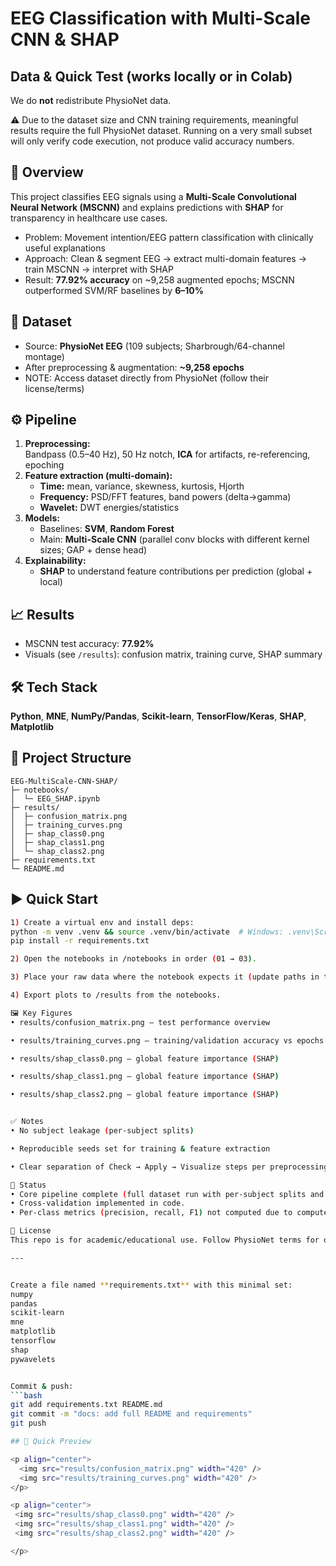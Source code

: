 # EEG Classification with Multi-Scale CNN & SHAP

## Data & Quick Test (works locally or in Colab)

We do **not** redistribute PhysioNet data.

⚠️ Due to the dataset size and CNN training requirements, meaningful results require the full PhysioNet dataset. Running on a very small subset will only verify code execution, not produce valid accuracy numbers.

## 📌 Overview
This project classifies EEG signals using a **Multi-Scale Convolutional Neural Network (MSCNN)** and explains predictions with **SHAP** for transparency in healthcare use cases.

- Problem: Movement intention/EEG pattern classification with clinically useful explanations  
- Approach: Clean & segment EEG → extract multi-domain features → train MSCNN → interpret with SHAP  
- Result: **77.92% accuracy** on ~9,258 augmented epochs; MSCNN outperformed SVM/RF baselines by **6–10%**

## 🧠 Dataset
- Source: **PhysioNet EEG** (109 subjects; Sharbrough/64-channel montage)  
- After preprocessing & augmentation: **~9,258 epochs**  
- NOTE: Access dataset directly from PhysioNet (follow their license/terms)

## ⚙️ Pipeline
1. **Preprocessing:**  
   Bandpass (0.5–40 Hz), 50 Hz notch, **ICA** for artifacts, re-referencing, epoching  
2. **Feature extraction (multi-domain):**  
   - **Time:** mean, variance, skewness, kurtosis, Hjorth  
   - **Frequency:** PSD/FFT features, band powers (delta→gamma)  
   - **Wavelet:** DWT energies/statistics  
3. **Models:**  
   - Baselines: **SVM**, **Random Forest**  
   - Main: **Multi-Scale CNN** (parallel conv blocks with different kernel sizes; GAP + dense head)  
4. **Explainability:**  
   - **SHAP** to understand feature contributions per prediction (global + local)

## 📈 Results
- MSCNN test accuracy: **77.92%**  
- Visuals (see `/results`): confusion matrix, training curve, SHAP summary

## 🛠 Tech Stack
**Python**, **MNE**, **NumPy/Pandas**, **Scikit-learn**, **TensorFlow/Keras**, **SHAP**, **Matplotlib**





## 📂 Project Structure
```text
EEG-MultiScale-CNN-SHAP/
├─ notebooks/
│  └─ EEG_SHAP.ipynb
├─ results/
│  ├─ confusion_matrix.png
│  ├─ training_curves.png
│  ├─ shap_class0.png
│  ├─ shap_class1.png
│  └─ shap_class2.png
├─ requirements.txt
└─ README.md
```


## ▶️ Quick Start


```bash
1) Create a virtual env and install deps:
python -m venv .venv && source .venv/bin/activate  # Windows: .venv\Scripts\activate
pip install -r requirements.txt 

2) Open the notebooks in /notebooks in order (01 → 03).

3) Place your raw data where the notebook expects it (update paths in the first cell).

4) Export plots to /results from the notebooks.

🖼 Key Figures
• results/confusion_matrix.png — test performance overview

• results/training_curves.png — training/validation accuracy vs epochs

• results/shap_class0.png — global feature importance (SHAP)

• results/shap_class1.png — global feature importance (SHAP)

• results/shap_class2.png — global feature importance (SHAP)


✅ Notes
• No subject leakage (per-subject splits)

• Reproducible seeds set for training & feature extraction

• Clear separation of Check → Apply → Visualize steps per preprocessing block

📢 Status
• Core pipeline complete (full dataset run with per-subject splits and reproducible seeds).
• Cross-validation implemented in code.
• Per-class metrics (precision, recall, F1) not computed due to compute constraints — can be added in future work.

📜 License
This repo is for academic/educational use. Follow PhysioNet terms for original data.

---


Create a file named **requirements.txt** with this minimal set:
numpy
pandas
scikit-learn
mne
matplotlib
tensorflow
shap
pywavelets


Commit & push:
```bash
git add requirements.txt README.md
git commit -m "docs: add full README and requirements"
git push

## 🔎 Quick Preview

<p align="center">
  <img src="results/confusion_matrix.png" width="420" />
  <img src="results/training_curves.png" width="420" />
</p>

<p align="center">
 <img src="results/shap_class0.png" width="420" />
 <img src="results/shap_class1.png" width="420" />
 <img src="results/shap_class2.png" width="420" />

</p>



